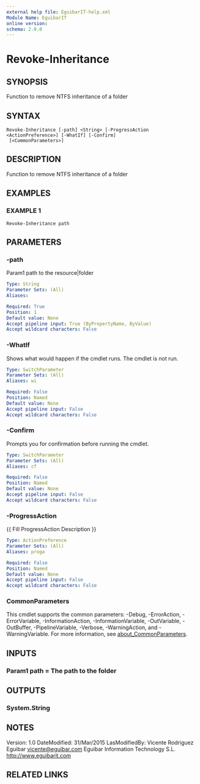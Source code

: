```yaml
---
external help file: EguibarIT-help.xml
Module Name: EguibarIT
online version:
schema: 2.0.0
---
```


# Revoke-Inheritance

## SYNOPSIS
Function to remove NTFS inheritance of a folder

## SYNTAX

```
Revoke-Inheritance [-path] <String> [-ProgressAction <ActionPreference>] [-WhatIf] [-Confirm]
 [<CommonParameters>]
```

## DESCRIPTION
Function to remove NTFS inheritance of a folder

## EXAMPLES

### EXAMPLE 1
```
Revoke-Inheritance path
```

## PARAMETERS

### -path
Param1 path to the resource|folder

```yaml
Type: String
Parameter Sets: (All)
Aliases:

Required: True
Position: 1
Default value: None
Accept pipeline input: True (ByPropertyName, ByValue)
Accept wildcard characters: False
```

### -WhatIf
Shows what would happen if the cmdlet runs.
The cmdlet is not run.

```yaml
Type: SwitchParameter
Parameter Sets: (All)
Aliases: wi

Required: False
Position: Named
Default value: None
Accept pipeline input: False
Accept wildcard characters: False
```

### -Confirm
Prompts you for confirmation before running the cmdlet.

```yaml
Type: SwitchParameter
Parameter Sets: (All)
Aliases: cf

Required: False
Position: Named
Default value: None
Accept pipeline input: False
Accept wildcard characters: False
```

### -ProgressAction
{{ Fill ProgressAction Description }}

```yaml
Type: ActionPreference
Parameter Sets: (All)
Aliases: proga

Required: False
Position: Named
Default value: None
Accept pipeline input: False
Accept wildcard characters: False
```

### CommonParameters
This cmdlet supports the common parameters: -Debug, -ErrorAction, -ErrorVariable, -InformationAction, -InformationVariable, -OutVariable, -OutBuffer, -PipelineVariable, -Verbose, -WarningAction, and -WarningVariable. For more information, see [about_CommonParameters](http://go.microsoft.com/fwlink/?LinkID=113216).

## INPUTS

### Param1 path = The path to the folder
## OUTPUTS

### System.String
## NOTES
Version:         1.0
DateModified:    31/Mar/2015
LasModifiedBy:   Vicente Rodriguez Eguibar
vicente@eguibar.com
Eguibar Information Technology S.L.
http://www.eguibarit.com

## RELATED LINKS
